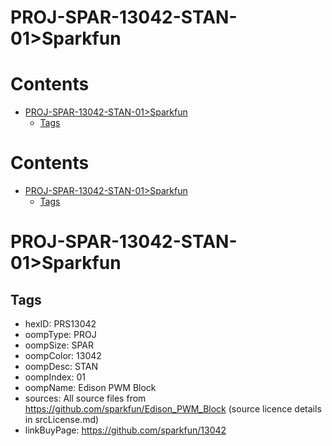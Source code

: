 
PROJ-SPAR-13042-STAN-01>Sparkfun
================================

Contents
========

* [PROJ-SPAR-13042-STAN-01>Sparkfun](#proj-spar-13042-stan-01sparkfun)
	* [Tags](#tags)

Contents
========

* [PROJ-SPAR-13042-STAN-01>Sparkfun](#proj-spar-13042-stan-01sparkfun)
	* [Tags](#tags)

# PROJ-SPAR-13042-STAN-01>Sparkfun

## Tags

- hexID: PRS13042
- oompType: PROJ
- oompSize: SPAR
- oompColor: 13042
- oompDesc: STAN
- oompIndex: 01
- oompName: Edison PWM Block
- sources: All source files from https://github.com/sparkfun/Edison_PWM_Block (source licence details in srcLicense.md)
- linkBuyPage: https://github.com/sparkfun/13042
